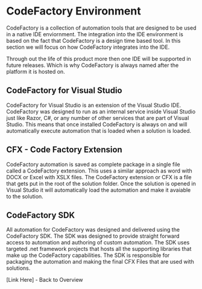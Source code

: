 # CodeFactory Environment
CodeFactory is a collection of automation tools that are designed to be used in a native IDE enviornment. 
The integration into the IDE environment is based on the fact that CodeFactory is a design time based tool.
In this section we will focus on how CodeFactory integrates into the IDE.

Through out the life of this product more then one IDE will be supported in future releases. Which is why CodeFactory is always named after the platform it is hosted on.


## CodeFactory for Visual Studio
CodeFactory for Visual Studio is an extension of the Visual Studio IDE. 
CodeFactory was designed to run as an internal service inside Visual Studio just like Razor, C#, or any number of other services that are part of Visual Studio. 
This means that once installed CodeFactory is always on and will automatically execute automation that is loaded when a solution is loaded.

## CFX - Code Factory Extension
CodeFactory automation is saved as complete package in a single file called a CodeFactory extension. 
This uses a similar approach as word with DOCX or Excel with XSLX files. 
The CodeFactory extension or CFX is a file that gets put in the root of the solution folder. 
Once the solution is opened in Visual Studio it will automatically load the automation and make it avaiable to the solution.

## CodeFactory SDK
All automation for CodeFactory was designed and delivered using the CodeFactory SDK. 
The SDK was designed to provide straight forward access to automation and authoring of custom automation.
The SDK uses targeted .net framework projects that hosts all the supporting libraries that make up the CodeFactory capabilities. 
The SDK is responsible for packaging the automation and making the final CFX Files that are used with solutions.

[Link Here] - Back to Overview
